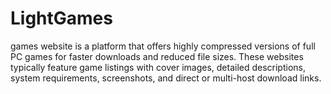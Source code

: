 # LightGames
games website is a platform that offers highly compressed versions of full PC games for faster downloads and reduced file sizes. These websites typically feature game listings with cover images, detailed descriptions, system requirements, screenshots, and direct or multi-host download links.
